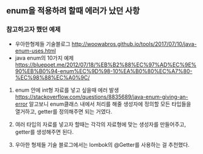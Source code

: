 ## 
## enum을 적용하려 할때 에러가 났던 사항
### 참고하고자 했던 예제
- 우아한형제들 기술블로그 
http://woowabros.github.io/tools/2017/07/10/java-enum-uses.html
- java enum의 10가지 예제
https://bluepoet.me/2012/07/18/%EB%B2%88%EC%97%AD%EC%9E%90%EB%B0%94-enum%EC%9D%98-10%EA%B0%80%EC%A7%80-%EC%98%88%EC%A0%9C/


1. enum 안에 int형 자료를 넣고 싶을때 에러 발생
https://stackoverflow.com/questions/8835689/java-enum-giving-an-error
알고보니 enum클래스 내에서 처리를 해줄 생성자에 정의할 모든 타입들을 열거하고, getter를 정의해주면 되는 거였다.

2. 여러 타입의 자료를 넣고자 할때는 각각의 자료형에 맞는 생성자를 만들어주고, getter를 생성해주면 된다.

3. 우아한 형제들 기술 블로그에서는 lombok의 @Getter를 사용하는 걸 추천했다.


